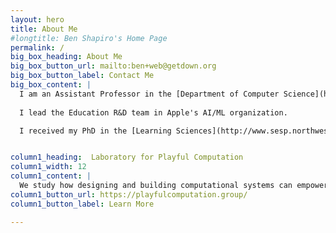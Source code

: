 ```yaml
---
layout: hero
title: About Me
#longtitle: Ben Shapiro's Home Page
permalink: /
big_box_heading: About Me
big_box_button_url: mailto:ben+web@getdown.org
big_box_button_label: Contact Me
big_box_content: |
  I am an Assistant Professor in the [Department of Computer Science](http://www.colorado.edu/cs/) and (by courtesy) in the [School of Education](http://www.colorado.edu/education/) and the [Department of Information Science](http://www.colorado.edu/cmci/academics/information-science) at the [University of Colorado *Boulder*](http://colorado.edu/). 
  
  I lead the Education R&D team in Apple's AI/ML organization.

  I received my PhD in the [Learning Sciences](http://www.sesp.northwestern.edu/learning-sciences) from Northwestern University, and was a postdoctoral fellow in the [Games+Learning+Society](http://gameslearningsociety.org/) center at the [Wisconsin Institutes for Discovery](http://wid.wisc.edu/) at the [University of Wisconsin, Madison](http://wisc.edu/). I was an Independent Studies major at the [University of California, San Diego](http://ucsd.edu/), where I was a member of the [Distributed Cognition and Human-Computer Interaction](http://hci.ucsd.edu/) lab. 


column1_heading:  Laboratory for Playful Computation
column1_width: 12
column1_content: |
  We study how designing and building computational systems can empower young people to learn through pursuing personal interests. To do so, we create new technologies for learning and investigate how people, including students and teachers, use them to learn together.
column1_button_url: https://playfulcomputation.group/
column1_button_label: Learn More

---
```

